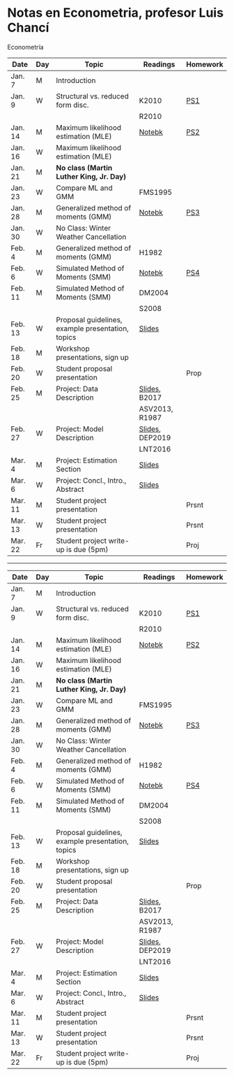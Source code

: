 # Notas en Econometria, profesor Luis Chancí

Econometría


|  Date   | Day |           Topic             | Readings | Homework |
|---------|---|-------------------------------------|---------|-----|
| Jan.  7 | M | Introduction                        |         |     |
| Jan.  9 | W | Structural vs. reduced form disc.   | K2010   | [PS1](https://github.com/rickecon/StructEst_W19/blob/master/ProblemSets/PS1/PS1.pdf) |
|         |   |                                     | R2010   |     |
| Jan. 14 | M | Maximum likelihood estimation (MLE)  | [Notebk](https://github.com/rickecon/StructEst_W19/blob/master/Notebooks/MLE/MLest.ipynb) | [PS2](https://github.com/rickecon/StructEst_W19/blob/master/ProblemSets/PS2/PS2.pdf) |
| Jan. 16 | W | Maximum likelihood estimation (MLE) |  |     |
| Jan. 21 | M | **No class (Martin Luther King, Jr. Day)** |    |     |
| Jan. 23 | W | Compare ML and GMM                  | FMS1995 |  |
| Jan. 28 | M | Generalized method of moments (GMM) | [Notebk](https://github.com/rickecon/StructEst_W19/blob/master/Notebooks/GMM/GMMest.ipynb) | [PS3](https://github.com/rickecon/StructEst_W19/blob/master/ProblemSets/PS3/PS3.pdf) |
| Jan. 30 | W | No Class: Winter Weather Cancellation |      |     |
| Feb.  4 | M | Generalized method of moments (GMM) | H1982   |     |
| Feb.  6 | W | Simulated Method of Moments (SMM)   | [Notebk](https://github.com/rickecon/StructEst_W19/blob/master/Notebooks/SMM/SMMest.ipynb) | [PS4](https://github.com/rickecon/StructEst_W19/blob/master/ProblemSets/PS4/PS4.pdf) |
| Feb. 11 | M | Simulated Method of Moments (SMM)   | DM2004  |  |
|         |   |                                     | S2008   |       |
| Feb. 13 | W | Proposal guidelines, example presentation, topics | [Slides](https://github.com/rickecon/StructEst_W19/blob/master/Projects/ProposalPresent.pdf) |  |
| Feb. 18 | M | Workshop presentations, sign up     |     |  |
| Feb. 20 | W | Student proposal presentation       |         | Prop |
| Feb. 25 | M | Project: Data Description           | [Slides](https://github.com/rickecon/StructEst_W19/blob/master/Projects/DataSection_slides.pdf), B2017  |     |
|         |   |                                     | ASV2013, R1987 |     |
| Feb. 27 | W | Project: Model Description          | [Slides](https://github.com/rickecon/StructEst_W19/blob/master/Projects/ModelDescr_slides.pdf), DEP2019 |     |
|         |   |                                     | LNT2016 |     |
| Mar.  4 | M | Project: Estimation Section         | [Slides](https://github.com/rickecon/StructEst_W19/blob/master/Projects/EstimResults_slides.pdf) |     |
| Mar.  6 | W | Project: Concl., Intro., Abstract   | [Slides](https://github.com/rickecon/StructEst_W19/blob/master/Projects/IntroAbsConcl_slides.pdf) |     |
| Mar. 11 | M | Student project presentation        |         | Prsnt|
| Mar. 13 | W | Student project presentation        |         | Prsnt|
| Mar. 22 | Fr | Student project write-up is due (5pm) |         | Proj |


-----------------------------

|	  Date   	|	 Day 	|	           Topic             	|	 Readings 	|	 Homework
|	---	|	---	|	---	|	---	|	---
|	 Jan.  7 	|	 M 	|	 Introduction                        	|	         	|	     
|	 Jan.  9 	|	 W 	|	 Structural vs. reduced form disc.   	|	 K2010   	|	 [PS1](https://github.com/rickecon/StructEst_W19/blob/master/ProblemSets/PS1/PS1.pdf)
|	         	|	   	|	                                     	|	 R2010   	|	     
|	 Jan. 14 	|	 M 	|	 Maximum likelihood estimation (MLE)  	|	 [Notebk](https://github.com/rickecon/StructEst_W19/blob/master/Notebooks/MLE/MLest.ipynb) 	|	 [PS2](https://github.com/rickecon/StructEst_W19/blob/master/ProblemSets/PS2/PS2.pdf)
|	 Jan. 16 	|	 W 	|	 Maximum likelihood estimation (MLE) 	|	  	|	     
|	 Jan. 21 	|	 M 	|	 **No class (Martin Luther King, Jr. Day)** 	|	    	|	     
|	 Jan. 23 	|	 W 	|	 Compare ML and GMM                  	|	 FMS1995 	|	  
|	 Jan. 28 	|	 M 	|	 Generalized method of moments (GMM) 	|	 [Notebk](https://github.com/rickecon/StructEst_W19/blob/master/Notebooks/GMM/GMMest.ipynb) 	|	 [PS3](https://github.com/rickecon/StructEst_W19/blob/master/ProblemSets/PS3/PS3.pdf)
|	 Jan. 30 	|	 W 	|	 No Class: Winter Weather Cancellation 	|	      	|	     
|	 Feb.  4 	|	 M 	|	 Generalized method of moments (GMM) 	|	 H1982   	|	     
|	 Feb.  6 	|	 W 	|	 Simulated Method of Moments (SMM)   	|	 [Notebk](https://github.com/rickecon/StructEst_W19/blob/master/Notebooks/SMM/SMMest.ipynb) 	|	 [PS4](https://github.com/rickecon/StructEst_W19/blob/master/ProblemSets/PS4/PS4.pdf)
|	 Feb. 11 	|	 M 	|	 Simulated Method of Moments (SMM)   	|	 DM2004  	|	  
|	         	|	   	|	                                     	|	 S2008   	|	       
|	 Feb. 13 	|	 W 	|	 Proposal guidelines, example presentation, topics 	|	 [Slides](https://github.com/rickecon/StructEst_W19/blob/master/Projects/ProposalPresent.pdf) 	|	  
|	 Feb. 18 	|	 M 	|	 Workshop presentations, sign up     	|	     	|	  
|	 Feb. 20 	|	 W 	|	 Student proposal presentation       	|	         	|	 Prop
|	 Feb. 25 	|	 M 	|	 Project: Data Description           	|	 [Slides](https://github.com/rickecon/StructEst_W19/blob/master/Projects/DataSection_slides.pdf), B2017  	|	     
|	         	|	   	|	                                     	|	 ASV2013, R1987 	|	     
|	 Feb. 27 	|	 W 	|	 Project: Model Description          	|	 [Slides](https://github.com/rickecon/StructEst_W19/blob/master/Projects/ModelDescr_slides.pdf), DEP2019 	|	     
|	         	|	   	|	                                     	|	 LNT2016 	|	     
|	 Mar.  4 	|	 M 	|	 Project: Estimation Section         	|	 [Slides](https://github.com/rickecon/StructEst_W19/blob/master/Projects/EstimResults_slides.pdf) 	|	     
|	 Mar.  6 	|	 W 	|	 Project: Concl., Intro., Abstract   	|	 [Slides](https://github.com/rickecon/StructEst_W19/blob/master/Projects/IntroAbsConcl_slides.pdf) 	|	     
|	 Mar. 11 	|	 M 	|	 Student project presentation        	|	         	|	 Prsnt
|	 Mar. 13 	|	 W 	|	 Student project presentation        	|	         	|	 Prsnt
|	 Mar. 22 	|	 Fr 	|	 Student project write-up is due (5pm) 	|	         	|	 Proj
